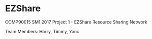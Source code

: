 # EZShare
COMP90015 SM1 2017 Project 1 - EZShare Resource Sharing Network

Team Members:
Harry,
Timmy,
Yanc
